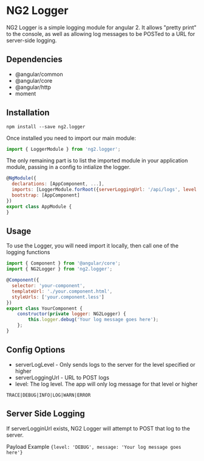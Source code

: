 # NG2 Logger

NG2 Logger is a simple logging module for angular 2. It allows "pretty print" to the console, as well as allowing log messages to be POSTed to a URL for server-side logging.

## Dependencies
 * @angular/common
 * @angular/core
 * @angular/http
 * moment

## Installation
```shell
npm install --save ng2.logger
```

Once installed you need to import our main module:
```js
import { LoggerModule } from 'ng2.logger';
```

The only remaining part is to list the imported module in your application module, passing in a config to intialize the logger.

```js
@NgModule({
  declarations: [AppComponent, ...],
  imports: [LoggerModule.forRoot({serverLoggingUrl: '/api/logs', level: 'DEBUG'}), ...],
  bootstrap: [AppComponent]
})
export class AppModule {
}
```

## Usage

To use the Logger, you will need import it locally, then call one of the logging functions

```js
import { Component } from '@angular/core';
import { NG2Logger } from 'ng2.logger';

@Component({
  selector: 'your-component',
  templateUrl: './your.component.html',
  styleUrls: ['your.component.less']
})
export class YourComponent {
    constructor(private logger: NG2Logger) {
        this.logger.debug('Your log message goes here');
    };
}

```


## Config Options
 * serverLogLevel - Only sends logs to the server for the level specified or higher
 * serverLoggingUrl - URL to POST logs
 * level: The log level. The app will only log message for that level or higher
```
TRACE|DEBUG|INFO|LOG|WARN|ERROR
```


## Server Side Logging

If serverLogginUrl exists, NG2 Logger will attempt to POST that log to the server.

Payload Example
```{level: 'DEBUG', message: 'Your log message goes here'}```
